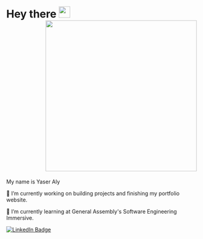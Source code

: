 <h1>
  Hey there
  <img src="https://media.giphy.com/media/hvRJCLFzcasrR4ia7z/giphy.gif" width="30px"/>
  <div id="header" align="right">
    <img src="https://media4.giphy.com/media/xT9IgzoKnwFNmISR8I/giphy.gif" width="400"/>
  </div>
</h1>
<p> My name is Yaser Aly</p>
<p> 🔭 I’m currently working on building projects and finishing my portfolio website.</p>
<p> 🌱 I’m currently learning at General Assembly's Software Engineering Immersive. </p>


<div id="badges">
  <a href="https://www.linkedin.com/in/yaser-aly-366bb1235/">
    <img src="https://img.shields.io/badge/LinkedIn-blue?style=for-the-badge&logo=linkedin&logoColor=white" alt="LinkedIn Badge"/>
  </a>
</div>


<!--
**yasermaly/yasermaly** is a ✨ _special_ ✨ repository because its `README.md` (this file) appears on your GitHub profile.

Here are some ideas to get you started:

- 👯 I’m looking to collaborate on ...
- 🤔 I’m looking for help with ...
- 💬 Ask me about ...
- 📫 How to reach me: ...
- 😄 Pronouns: ...
- ⚡ Fun fact: ...
-->
